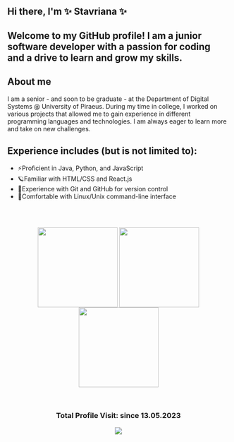 ## Hi there, I'm ✨ Stavriana ✨ 

## Welcome to my GitHub profile! I am a junior software developer with a passion for coding and a drive to learn and grow my skills.

## About me
I am a senior - and soon to be  graduate - at the Department of Digital Systems @ University of Piraeus. During my time in college, I worked on various projects that allowed me to gain experience in different programming languages and technologies. I am always eager to learn more and take on new challenges.

## Experience includes (but is not limited to):
- ⚡Proficient in Java, Python, and JavaScript
- 🪐Familiar with HTML/CSS and React.js
- 🎇Experience with Git and GitHub for version control
- 🌌Comfortable with Linux/Unix command-line interface

<br />

<br/> 
<p align="center">
<img height="181em" src="https://github-readme-stats.vercel.app/api?username=stavkran&show_icons=true&theme=radical" align = "center"/>
<img height="181em" src="https://github-readme-stats.vercel.app/api/top-langs/?username=stavkran&layout=compact&theme=radical&hide=jupyter%20notebook,html,css" align = "center"/>
<img height="181em" src="https://github-readme-stats.vercel.app/api/top-langs?username=stavkran&show_icons=true&locale=en&layout=compact&theme=radical" align = "center"/>
</p>

<br/> 

<!--   GitHub stats graph -->
<!-- ### 📈 GitHub Activity Graph:
[![Ashutosh's github activity graph](https://github-readme-activity-graph.cyclic.app/graph?username=stavkran&theme=github-compact)](https://github.com/stavkran/github-readme-activity-graph) -->


 <h3><p align="center">Total Profile Visit: since 13.05.2023</p>
<p align="center">
    <img alingn="center" src="https://profile-counter.glitch.me/stavkran/count.svg"/>
</p>
